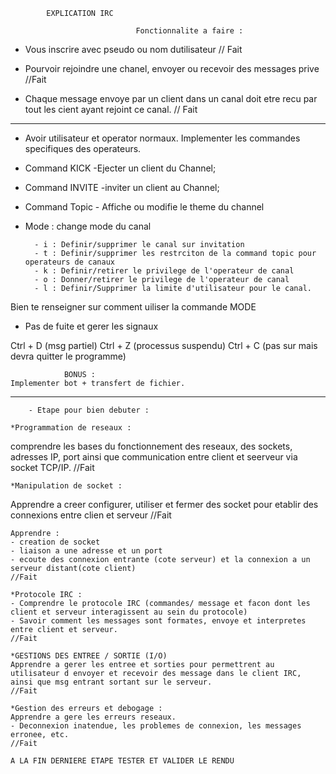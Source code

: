             EXPLICATION IRC

                                Fonctionnalite a faire :
-   Vous inscrire avec pseudo ou nom dutilisateur // Fait

-   Pourvoir rejoindre une chanel, envoyer ou recevoir des messages prive //Fait

-   Chaque message envoye par un client dans un canal doit etre recu par tout les cient ayant rejoint ce canal. // Fait

--------------------------------------------------------------------------------------

- Avoir utilisateur et operator normaux. Implementer les commandes specifiques des operateurs.

- Command KICK -Ejecter un client du Channel;

- Command INVITE -inviter un client au Channel;

- Command Topic - Affiche ou modifie le theme du channel

- Mode : change mode du canal
        
        - i : Definir/supprimer le canal sur invitation
        - t : Definir/supprimer les restrciton de la command topic pour operateurs de canaux
        - k : Definir/retirer le privilege de l'operateur de canal
        - o : Donner/retirer le privilege de l'operateur de canal
        - l : Definir/Supprimer la limite d'utilisateur pour le canal.
Bien te renseigner sur comment uiliser la commande MODE


- Pas de fuite et gerer les signaux 

Ctrl + D (msg partiel)
Ctrl + Z (processus suspendu)
Ctrl + C (pas sur mais devra quitter le programme)



                BONUS : 
    Implementer bot + transfert de fichier.

--------------------------------------------------------------------------------------
        - Etape pour bien debuter : 
    
    *Programmation de reseaux : 
comprendre les bases du fonctionnement des reseaux, des sockets, adresses IP, port ainsi que communication entre client et seerveur via socket TCP/IP.
//Fait


    *Manipulation de socket : 
Apprendre a creer configurer, utiliser et fermer des socket pour etablir des connexions entre clien et serveur
//Fait

    Apprendre :
    - creation de socket
    - liaison a une adresse et un port
    - ecoute des connexion entrante (cote serveur) et la connexion a un serveur distant(cote client)
    //Fait

    *Protocole IRC : 
    - Comprendre le protocole IRC (commandes/ message et facon dont les client et serveur interagissent au sein du protocole)
    - Savoir comment les messages sont formates, envoye et interpretes entre client et serveur.
    //Fait

    *GESTIONS DES ENTREE / SORTIE (I/O)
    Apprendre a gerer les entree et sorties pour permettrent au utilisateur d envoyer et recevoir des message dans le client IRC, ainsi que msg entrant sortant sur le serveur.
    //Fait

    *Gestion des erreurs et debogage : 
    Apprendre a gere les erreurs reseaux.
    - Deconnexion inatendue, les problemes de connexion, les messages erronee, etc.
    //Fait

    A LA FIN DERNIERE ETAPE TESTER ET VALIDER LE RENDU 

